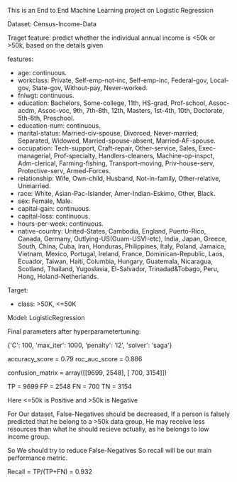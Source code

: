 This is an End to End Machine Learning project on Logistic Regression

Dataset: Census-Income-Data

Traget feature: predict whether the individual annual income is <50k or >50k, based on the details given

features:
- age: continuous.
- workclass: Private, Self-emp-not-inc, Self-emp-inc, Federal-gov, Local-gov, State-gov, Without-pay, Never-worked.
- fnlwgt: continuous.
- education: Bachelors, Some-college, 11th, HS-grad, Prof-school, Assoc-acdm, Assoc-voc, 9th, 7th-8th, 12th, Masters, 1st-4th, 10th,    Doctorate, 5th-6th, Preschool.
- education-num: continuous.
- marital-status: Married-civ-spouse, Divorced, Never-married, Separated, Widowed, Married-spouse-absent, Married-AF-spouse.
- occupation: Tech-support, Craft-repair, Other-service, Sales, Exec-managerial, Prof-specialty, Handlers-cleaners, Machine-op-inspct, Adm-clerical, Farming-fishing, Transport-moving, Priv-house-serv, Protective-serv, Armed-Forces.
- relationship: Wife, Own-child, Husband, Not-in-family, Other-relative, Unmarried.
- race: White, Asian-Pac-Islander, Amer-Indian-Eskimo, Other, Black.
- sex: Female, Male.
- capital-gain: continuous.
- capital-loss: continuous.
- hours-per-week: continuous.
- native-country: United-States, Cambodia, England, Puerto-Rico, Canada, Germany, Outlying-US(Guam-USVI-etc), India, Japan, Greece, South, China, Cuba, Iran, Honduras, Philippines, Italy, Poland, Jamaica, Vietnam, Mexico, Portugal, Ireland, France, Dominican-Republic, Laos, Ecuador, Taiwan, Haiti, Columbia, Hungary, Guatemala, Nicaragua, Scotland, Thailand, Yugoslavia, El-Salvador, Trinadad&Tobago, Peru, Hong, Holand-Netherlands.

Target:
- class: >50K, <=50K

Model: LogisticRegression

Final parameters after hyperparametertuning:

{'C': 100, 'max_iter': 1000, 'penalty': 'l2', 'solver': 'saga'}

accuracy_score  = 0.79
roc_auc_score = 0.886

confusion_matrix = array([[9699, 2548],
                         [ 700, 3154]])

TP = 9699
FP = 2548
FN = 700
TN = 3154

Here <=50k is Positive and >50k is Negative

For Our dataset, False-Negatives should be decreased,
If a person is falsely predicted that he belong to a >50k data group, He may receive less
resources than what he should recieve actually, as he belongs to low income group.

So We should try to reduce False-Negatives
So recall will be our main performance metric.

Recall = TP/(TP+FN) = 0.932



